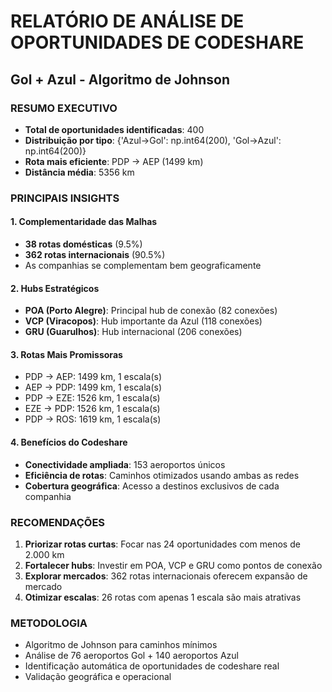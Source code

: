 
# RELATÓRIO DE ANÁLISE DE OPORTUNIDADES DE CODESHARE
## Gol + Azul - Algoritmo de Johnson

### RESUMO EXECUTIVO
- **Total de oportunidades identificadas**: 400
- **Distribuição por tipo**: {'Azul→Gol': np.int64(200), 'Gol→Azul': np.int64(200)}
- **Rota mais eficiente**: PDP → AEP (1499 km)
- **Distância média**: 5356 km

### PRINCIPAIS INSIGHTS

#### 1. Complementaridade das Malhas
- **38 rotas domésticas** (9.5%)
- **362 rotas internacionais** (90.5%)
- As companhias se complementam bem geograficamente

#### 2. Hubs Estratégicos
- **POA (Porto Alegre)**: Principal hub de conexão (82 conexões)
- **VCP (Viracopos)**: Hub importante da Azul (118 conexões)
- **GRU (Guarulhos)**: Hub internacional (206 conexões)

#### 3. Rotas Mais Promissoras
- PDP → AEP: 1499 km, 1 escala(s)
- AEP → PDP: 1499 km, 1 escala(s)
- PDP → EZE: 1526 km, 1 escala(s)
- EZE → PDP: 1526 km, 1 escala(s)
- PDP → ROS: 1619 km, 1 escala(s)

#### 4. Benefícios do Codeshare
- **Conectividade ampliada**: 153 aeroportos únicos
- **Eficiência de rotas**: Caminhos otimizados usando ambas as redes
- **Cobertura geográfica**: Acesso a destinos exclusivos de cada companhia

### RECOMENDAÇÕES
1. **Priorizar rotas curtas**: Focar nas 24 oportunidades com menos de 2.000 km
2. **Fortalecer hubs**: Investir em POA, VCP e GRU como pontos de conexão
3. **Explorar mercados**: 362 rotas internacionais oferecem expansão de mercado
4. **Otimizar escalas**: 26 rotas com apenas 1 escala são mais atrativas

### METODOLOGIA
- Algoritmo de Johnson para caminhos mínimos
- Análise de 76 aeroportos Gol + 140 aeroportos Azul
- Identificação automática de oportunidades de codeshare real
- Validação geográfica e operacional
